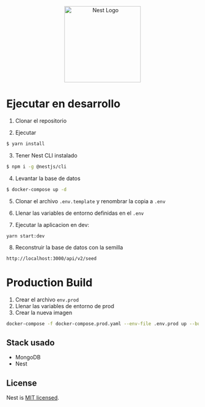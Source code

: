 <p align="center">
  <a href="http://nestjs.com/" target="blank"><img src="https://nestjs.com/img/logo-small.svg" width="200" alt="Nest Logo" /></a>
</p>

# Ejecutar en desarrollo

1. Clonar el repositorio

2. Ejecutar
```bash
$ yarn install
```

3. Tener Nest CLI instalado
```bash
$ npm i -g @nestjs/cli
```

4. Levantar la base de datos
```bash
$ docker-compose up -d
```

5. Clonar el archivo ```.env.template``` y renombrar la copia a ```.env```

6. Llenar las variables de entorno definidas en el ```.env```

7. Ejecutar la aplicacion en dev:
```
yarn start:dev
```

8. Reconstruir la base de datos con la semilla
```
http://localhost:3000/api/v2/seed
```

# Production Build
1. Crear el archivo ```env.prod```
2. Llenar las variables de entorno de prod
3. Crear la nueva imagen
```bash
docker-compose -f docker-compose.prod.yaml --env-file .env.prod up --build
```

## Stack usado
* MongoDB
* Nest

## License

Nest is [MIT licensed](LICENSE).
